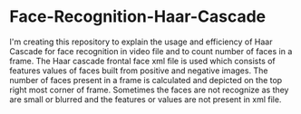 # Face-Recognition-Haar-Cascade
I'm creating this repository to explain the usage and efficiency of Haar Cascade for face recognition in video file and to count number of faces in a frame.
The Haar cascade frontal face xml file is used which consists of features values of faces built from positive and negative images.
The number of faces present in a frame is calculated and depicted on the top right most corner of frame.
Sometimes the faces are not recognize as they are small or blurred and the features or values are not present in xml file.
